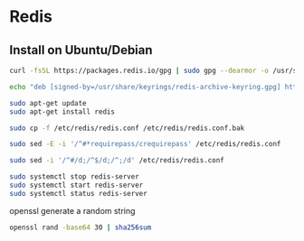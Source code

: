 # Redis         
## Install on Ubuntu/Debian       
```sh
curl -fsSL https://packages.redis.io/gpg | sudo gpg --dearmor -o /usr/share/keyrings/redis-archive-keyring.gpg

echo "deb [signed-by=/usr/share/keyrings/redis-archive-keyring.gpg] https://packages.redis.io/deb $(lsb_release -cs) main" | sudo tee /etc/apt/sources.list.d/redis.list

sudo apt-get update
sudo apt-get install redis
```

```sh
sudo cp -f /etc/redis/redis.conf /etc/redis/redis.conf.bak

sudo sed -E -i '/^#*requirepass/crequirepass' /etc/redis/redis.conf

sudo sed -i '/^#/d;/^$/d;/^;/d' /etc/redis/redis.conf
```

```sh
sudo systemctl stop redis-server
sudo systemctl start redis-server
sudo systemctl status redis-server
```

openssl generate a random string      
```sh
openssl rand -base64 30 | sha256sum
```